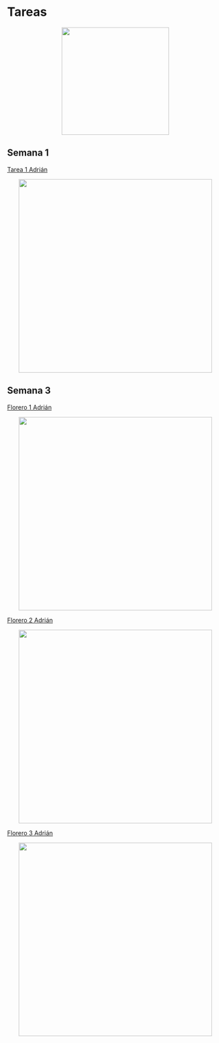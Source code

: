 # **Tareas**

<p align="center">
    <img src="../imgs copy/Tarea.png" width="250">
</p>


## **Semana 1** 

<a href="../Syllabus/Tarea1.SLDPRT" target="_blank">Tarea 1 Adrián</a>

<p align="center">
    <img src="../imgs copy/Tarea1.png" width="450">
</p>

## **Semana 3** 

<a href="../Syllabus/Floreros_1.SLDPRT" target="_blank"> Florero 1 Adrián</a>

<p align="center">
    <img src="../imgs copy/Florero1.png" width="450">
</p>

<a href="../Syllabus/Florero2.SLDPRT" target="_blank">Florero 2 Adrián</a>

<p align="center">
    <img src="../imgs copy/Florero2.png" width="450">
</p>

<a href="../Syllabus/Florero3.SLDPRT" target="_blank">Florero 3 Adrián</a>

<p align="center">
    <img src="../imgs copy/Florero3.png" width="450">
</p>